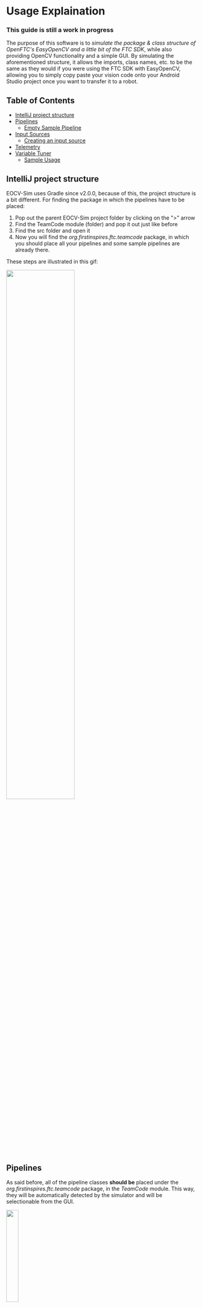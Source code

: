 # Usage Explaination

### This guide is still a work in progress 

The purpose of this software is to *simulate the package & class structure of OpenFTC's EasyOpenCV and a little bit of the FTC SDK*,
while also providing OpenCV functionality and a simple GUI. By simulating the aforementioned structure, it allows the imports, class names, etc.
to be the same as they would if you were using the FTC SDK with EasyOpenCV, allowing you to simply copy paste your vision code
onto your Android Studio project once you want to transfer it to a robot.<br/>

## Table of Contents
- [IntelliJ project structure](#intellij-project-structure)
- [Pipelines](#pipelines)
    - [Empty Sample Pipeline](#empty-sample-pipeline)
- [Input Sources](#input-sources)
    - [Creating an input source](#creating-an-input-source)
- [Telemetry](#telemetry)
- [Variable Tuner](#variable-tuner)
    - [Sample Usage](#sample-usage-of-the-variable-tuner)

## IntelliJ project structure

EOCV-Sim uses Gradle since v2.0.0, because of this, the project structure is a bit different. For finding the package in which the pipelines have to be placed:<br/>
1) Pop out the parent EOCV-Sim project folder by clicking on the "*>*" arrow
2) Find the TeamCode module (folder) and pop it out just like before
3) Find the src folder and open it
4) Now you will find the *org.firstinspires.ftc.teamcode* package, in which you should place all your pipelines and some sample pipelines are already there.<br/>

These steps are illustrated in this gif:</br>

<img src='images/eocvsim_usage_popup_teamcode.gif' width='60%' height='60%'><br/>

## Pipelines

As said before, all of the pipeline classes **should be** placed under the *org.firstinspires.ftc.teamcode* package, in the *TeamCode* module. This way, they will be
automatically detected by the simulator and will be selectionable from the GUI.

<img src='images/eocvsim_screenshot_structure.png' width='25%' height='25%'><br/>

*(Also, the simulator already comes by default with some EasyOpenCV samples)*<br/>

To create a new java class, follow these steps:<br/>
1) In the project files menu, open the TeamCode module
2) Find the *org.firstinspires.ftc.teamcode* package and right click on it
3) On the context menu, click on *New > Java Class*
4) A new menu will appear, type a name and make sure the *Class* option is selected
5) Once you have typed a name, press enter and the class will be created

Here's a quick gif illustrating these steps:<br/>

<img src='images/eocvsim_usage_createclass.gif' width='75%' height='75%'><br/>

### Empty sample pipeline

If you want your class to be a pipeline, it **should also** extend the EOCV's OpenCvPipeline abstract class and override the processFrame() method.<br/><br/>
Here's a empty pipeline template, with the SamplePipeline class we created before:

```java
package org.firstinspires.ftc.teamcode;

import org.opencv.core.Mat;
import org.openftc.easyopencv.OpenCvPipeline;

public class SamplePipeline extends OpenCvPipeline {

    @Override
    public void init(Mat input) {
        /* Executed once, when the pipeline is selected */
    }

    @Override
    public Mat processFrame(Mat input) {
        /* Executed each frame, the returned mat will be the one displayed */
        /* Processing and detection stuff here */
        return input; // Return the input mat
                      // (Or a new, processed mat)
    }

    @Override
    public void onViewportTapped() {
        /*
         * Executed everytime when the pipeline view is tapped/clicked.
         * This is executed from the UI thread, so whatever you do here,
         * it must be done it quickly.
         */
    }

}
```

### For more detailed information about pipelines, make sure to check out the [EasyOpenCV docs](https://github.com/OpenFTC/EasyOpenCV/blob/master/doc/user_docs/pipelines_overview.md)

## Input Sources

To allow multiple ways to test your pipeline, the simulator comes with *Input Sources*, which are the ones in charge of giving your pipeline the input Mats, As of right now, the sim has three types of Input Sources:

- Image Source:</br></br>
    These will feed your pipeline with a static image loaded in your computer's hard drive.</br></br>
    To save resources, your pipeline will just run once when you select an image source, but you can optionally resume the pipeline execution by clicking the           "Pause" button under the pipeline selector.</br></br>
- Camera Source:</br></br>
    These will feed your pipeline with a constantly changing video stream from a specified camera plugged in your computer.</br></br>
    Unlike the image sources, these will not pause the execution of you pipeline by default, but you can click the "Pause" button to pause it at any time.</br></br>
- Video Source:</br></br>
    These will feed your pipeline with a constantly changing video stream from a file in your hard drive, pause rules are the same as camera sources.<br/></br>
    Most tested video format is *\*.avi*, although it depends on your operating system's codecs
    
    
### Creating an Input Source

   1) Go to the panel located at the right. Under the "Sources" section, click on "Create"<br/><br/>
   
      <img src='images/eocvsim_usage_createsource_2.png' width='25%' height='25%'><br/><br/>
      
      - Alternatively, you can also go to *File -> New -> Input Source* in the top bar menu<br/><br/>
      
        <img src='images/eocvsim_usage_createsource_menubar.png' width='30%' height='30%'><br/><br/>
      
   2) Select the type of InputSource you want to create. If you're on the "Sources" section, click on next.<br/><br/>

## Telemetry

There's also an SDK-like Telemetry implementation in the sim. 
In 1.1.0 (when it was introduced) you could simply access it from your pipeline since it was an instance variable ```telemetry```.

But, starting 2.0.0, to make it more alike to an actual EOCV pipeline, you need to implement a public constructor which takes a Telemetry parameter, then creating and setting an instance variable from that constructor:

```java
package org.firstinspires.ftc.teamcode;

import org.opencv.core.Mat;
import org.openftc.easyopencv.OpenCvPipeline;

import org.firstinspires.ftc.robotcore.external.Telemetry;

public class TelemetryPipeline extends OpenCvPipeline {

    Telemetry telemetry;

    public TelemetryPipeline(Telemetry telemetry) {
        this.telemetry = telemetry;
    }

    @Override
    public Mat processFrame(Mat input) {
        telemetry.addData("[Hello]", "World!");
        telemetry.update();
        return input; // Return the input mat
    }

}
```

Which then produces the following result:<br/>

<img src='images/eocvsim_usage_telemetry.png' width='25%' height='25%'><br/>

For further information about telemetry, you can check out the [SDK docs on Telemetry](https://ftctechnh.github.io/ftc_app/doc/javadoc/org/firstinspires/ftc/robotcore/external/Telemetry.html), note that not all the methods are implemented for EOCV-Sim

## Variable Tuner

From 2.0.0 and on, there's a variable tuner implemented into the simulator, inspired by the one in FTC Dashboard, it allows to edit public, non-final variables from your pipeline in real time seamlessly through Java reflection.<br/>

This variable tuner can be found at the bottom part of the sim, click on the divider bar to open it:<br/>

<img src='images/eocvsim_usage_tuneropen.png' width='55%' height='55%'><br/>
<img src='images/eocvsim_usage_tunerposition.png' width='55%' height='55%'><br/>

This screenshot is from the DefaultPipeline (the one selected when the simulator opens), which controls the blur value for the output Mat. You can play with it to see the tuner functionality.<br/><br/>
If we look into the DefaultPipeline code, we can see that it is simply a **public** (not marked as "final") "int" instance variable (alongside with the Telemetry initialization stuff we explained before):<br/>

<img src='images/eocvsim_usage_defaultpipeline.png' width='35%' height='35%'><br/>

The tuner supports a handful of Java types such as most primivites (int, boolean...) and some other types from OpenCV.<br/>
The full list of types currently supported by the tuner on the latest version is:<br/>

    Java: 
      - int (or Integer)
      - float (or Float)
      - double (or Double)
      - long (or Long)
      - boolean (or Boolean)
      - String
      - Enums
    
    OpenCV:
      - Scalar
      - Rect
      - Point
    
### Sample usage of the variable tuner

Let's say we need to tune a threshold for finding the ring stack in the 2020-2021 "Ultimate Goal" game. For this, we will use the YCrCb color space since it's one of the most used ones in FTC and it behaves better under different lightning conditions. (see [this article](https://learnopencv.com/color-spaces-in-opencv-cpp-python/) for more extended explaination and comparation of different color spaces).<br/>

We can write a simple pipeline for achieving this, taking advantage of the variable tuner. Here's an example code with detailed comments:

```java
package org.firstinspires.ftc.teamcode;

import org.opencv.core.Core;
import org.opencv.core.Mat;
import org.opencv.core.Scalar;
import org.opencv.imgproc.Imgproc;
import org.openftc.easyopencv.OpenCvPipeline;

public class SimpleThresholdPipeline extends OpenCvPipeline {

    /*
     * These are our variables that will be
     * modifiable from the variable tuner.
     *
     * Scalars in OpenCV are generally used to
     * represent color. So our values in the
     * lower and upper Scalars here represent
     * the Y, Cr and Cb values respectively.
     *
     * YCbCr, like most color spaces, range
     * from 0-255, so we default to those
     * min and max values here for now, meaning
     * that all pixels will be shown.
     */
    public Scalar lower = new Scalar(0, 0, 0);
    public Scalar upper = new Scalar(255, 255, 255);

    /*
     * A good practice when typing EOCV pipelines is
     * declaring the Mats you will use here at the top
     * of your pipeline, to reuse the same buffers every
     * time. This removes the need to call mat.release()
     * with every Mat you create on the processFrame method,
     * and therefore, reducing the possibility of getting a
     * memory leak and causing the app to crash due to an
     * "Out of Memory" error.
     */
    private Mat ycrcbMat       = new Mat();
    private Mat binaryMat      = new Mat();
    private Mat maskedInputMat = new Mat();

    @Override
    public Mat processFrame(Mat input) {
        /*
         * Converts our input mat from RGB to YCrCb.
         * EOCV ALWAYS returns RGB mats, so you'd
         * always convert from RGB to the color
         * space you want to use.
         *
         * Takes our "input" mat as an input, and outputs
         * to a separate Mat buffer "ycrcbMat"
         */
        Imgproc.cvtColor(input, ycrcbMat, Imgproc.COLOR_RGB2YCrCb);

        /*
         * This is where our thresholding actually happens.
         * Takes our "ycrcbMat" as input and outputs a "binary"
         * Mat to "binaryMat" of the same size as our input.
         * "Discards" all the pixels outside the bounds specified
         * by the scalars above (and modifiable with EOCV-Sim's
         * live variable tuner.)
         *
         * Binary meaning that we have either a 0 or 255 value
         * for every pixel.
         *
         * 0 represents our pixels that were outside the bounds
         * 255 represents our pixels that are inside the bounds
         */
        Core.inRange(ycrcbMat, lower, upper, binaryMat);

        /*
         * Release the reusable Mat so that old data doesn't
         * affect the next step in the current processing
         */
        maskedInputMat.release();

        /*
         * Now, with our binary Mat, we perform a "bitwise and"
         * to our input image, meaning that we will perform a mask
         * which will include the pixels from our input Mat which
         * are "255" in our binary Mat (meaning that they're inside
         * the range) and will discard any other pixel outside the
         * range (RGB 0, 0, 0. All discarded pixels will be black)
         */
        Core.bitwise_and(input, input, maskedInputMat, binaryMat);

        /*
         * The Mat returned from this method is the
         * one displayed on the viewport.
         *
         * To visualize our threshold, we'll return
         * the "masked input mat" which shows the
         * pixel from the input Mat that were inside
         * the threshold range.
         */
        return maskedInputMat;
    }

}
```

And so, when initially selecting this pipeline in the simulator, it's initial state should look something like this:<br/>

<img src='images/eocvsim_usage_tuner_thresholdsample_1.png' width='55%' height='55%'><br/>

All pixels from the input Mat are visible entirely, this is because we specified a range of 0-255 for all three channels (see the sliders values). Since those values are the minimum (0%) and maximum (100%) for YCrCb respectively, all pixels are able to go through our "threshold".<br/>

Other thing to note here is that we have sliders instead of textboxes for both Scalars. This is the "default" behavior when using a variable of this type, since sliders are the most optimal option to tune thresholds. This behavior can be overriden by any user configuration, by toggling off the button located at the top left with the sliders icon.<br/><br/>
If you want to permanently change this, go into the field config by clicking on the button with the gear icon, then click "apply to all" and select whether you wanna apply this config to all fields globally, or specifically to the field type (Scalar in this case), as explained before.<br/>

Anyways, back to the sample. After a bit of playing around with the sliders, it's possible to come up with some decent values which successfully filter out the orange ring stack out of everything else:<br/>

<img src='images/eocvsim_usage_tuner_thresholdsample_2.png' width='55%' height='55%'><br/>

A problem with the YCrCb color space, especially this year, is that the difference between red and orange is very subtle. So therefore we need to play with the values for a good while until we find some that filters out the red from the goals but displays the ring stack. Or do some other technique alongside thresholding such as [FTCLib's contour ring pipeline](https://github.com/FTCLib/FTCLib/blob/3a43b191b18581a2f741588f9b8ab60c13b7fb6c/core/vision/src/main/java/com/arcrobotics/ftclib/vision/UGContourRingPipeline.kt#L46) with the "horizon" mechanism.<br/>

Some other nice features can be added to this sample, such as an enum for choosing the color space and Telemetry:

<img src='images/eocvsim_usage_tuner_thresholdsample_final.png' width='75%' height='75%'><br/>

To keep this explaination simple, you can find the final pipeline [here](https://github.com/serivesmejia/EOCV-Sim/blob/dev/TeamCode/src/main/java/org/firstinspires/ftc/teamcode/SimpleThresholdPipeline.java) with the new demonstrated features, in the TeamCode module, since serves as a good sample alongside other sample classes from EOCV itself.
